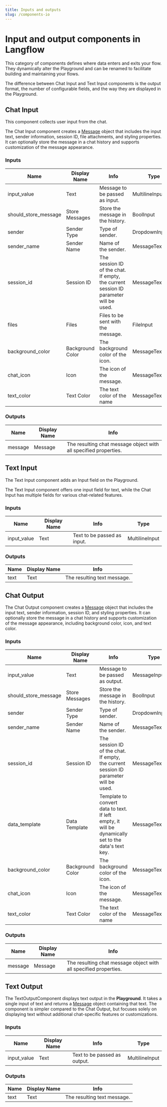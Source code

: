 ```yaml
---
title: Inputs and outputs
slug: /components-io
---
```


# Input and output components in Langflow

This category of components defines where data enters and exits your flow. They dynamically alter the Playground and can be renamed to facilitate building and maintaining your flows.

The difference between Chat Input and Text Input components is the output format, the number of configurable fields, and the way they are displayed in the Playground.

## Chat Input

This component collects user input from the chat.

The Chat Input component creates a [Message](/configuration-objects) object that includes the input text, sender information, session ID, file attachments, and styling properties. It can optionally store the message in a chat history and supports customization of the message appearance.

### Inputs

| Name | Display Name | Info | Type |
|------|--------------|------|------|
|input_value|Text|Message to be passed as input.|MultilineInput|
|should_store_message|Store Messages|Store the message in the history.|BoolInput|
|sender|Sender Type|Type of sender.|DropdownInput|
|sender_name|Sender Name|Name of the sender.|MessageTextInput|
|session_id|Session ID|The session ID of the chat. If empty, the current session ID parameter will be used.|MessageTextInput|
|files|Files|Files to be sent with the message.|FileInput|
|background_color|Background Color|The background color of the icon.|MessageTextInput|
|chat_icon|Icon|The icon of the message.|MessageTextInput|
|text_color|Text Color|The text color of the name|MessageTextInput|

### Outputs

| Name | Display Name | Info |
|------|--------------|------|
|message|Message|The resulting chat message object with all specified properties.|

## Text Input

The Text Input component adds an Input field on the Playground.

The Text Input component offers one input field for text, while the Chat Input has multiple fields for various chat-related features.

### Inputs

| Name | Display Name | Info | Type |
|------|--------------|------|------|
|input_value|Text|Text to be passed as input.|MultilineInput|

### Outputs

| Name | Display Name | Info |
|------|--------------|------|
|text|Text|The resulting text message.|


## Chat Output

The Chat Output component creates a [Message](/configuration-objects) object that includes the input text, sender information, session ID, and styling properties. It can optionally store the message in a chat history and supports customization of the message appearance, including background color, icon, and text color.

### Inputs

| Name | Display Name | Info | Type |
|------|--------------|------|------|
|input_value|Text|Message to be passed as output.|MessageInput|
|should_store_message|Store Messages|Store the message in the history.|BoolInput|
|sender|Sender Type|Type of sender.|DropdownInput|
|sender_name|Sender Name|Name of the sender.|MessageTextInput|
|session_id|Session ID|The session ID of the chat. If empty, the current session ID parameter will be used.|MessageTextInput|
|data_template|Data Template|Template to convert data to text. If left empty, it will be dynamically set to the data's text key.|MessageTextInput|
|background_color|Background Color|The background color of the icon.|MessageTextInput|
|chat_icon|Icon|The icon of the message.|MessageTextInput|
|text_color|Text Color|The text color of the name|MessageTextInput|

### Outputs

| Name | Display Name | Info |
|------|--------------|------|
|message|Message|The resulting chat message object with all specified properties.|


## Text Output

The TextOutputComponent displays text output in the **Playground**. It takes a single input of text and returns a [Message](/configuration-objects) object containing that text. The component is simpler compared to the Chat Output, but focuses solely on displaying text without additional chat-specific features or customizations.

### Inputs

| Name | Display Name | Info | Type |
|------|--------------|------|------|
|input_value|Text|Text to be passed as output.|MultilineInput|

### Outputs

| Name | Display Name | Info |
|------|--------------|------|
|text|Text|The resulting text message.|



